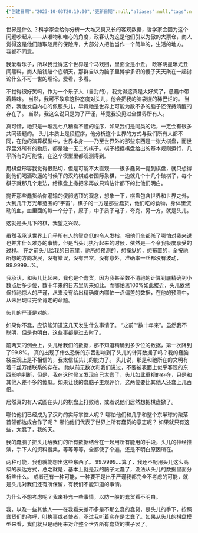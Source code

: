 ```yaml
---
{"创建日期":"2023-10-03T20:19:00","更新日期":null,"aliases":null,"tags":null,"author":"苍离","dg-publish":true,"permalink":"/03-其它故事/棋/","dgPassFrontmatter":true,"noteIcon":"","created":"2024-11-30T09:26:11.668+08:00","updated":"2024-11-30T09:26:07.000+08:00"}
---
```




世界是什么 ？科学家会给你分析一大堆又臭又长的客观数据，哲学家会因为这个问题吵起来——从唯物和唯心的角度，政客认为这是他们引以为傲的大票仓，商人觉得这是他们随取随用的保险库，大部分人把他当作一个简单的，生活的地方。
我都不同意。

我爱看乐子，所以我觉得这个世界是个马戏团，里面全是小丑。
政客明星曝光丑闻黑料，商人赔钱赔个底朝天，那群自以为脑子里博学多识的傻子天天聚在一起讨论什么不可一世的理论，爱看，多看。

不觉得很好笑吗，作为一个乐子人（自封的），我觉得这真是太好笑了，愚蠢中带着趣味。
当然，我可不敢拿这种态度对头儿，他会把我的脑袋烧的稀巴烂的。
当然，我也发自内心的佩服头儿，毕竟祂是世界上可能为数不多的脑子还保持清醒的存在了。
当然，我这么说只是为了严谨，毕竟我没见过全世界所有人。

真可惜，祂只是一堆乱七八糟看不懂的程序，如果我们是同类的话，一定会有很多共同话题的。
头儿本质上是段程序，他分析这个世界的方式与我们所有人都不同，在他的演算模型中，世界本身——乃至世界外的那些东西是一张大棋盘，而世界里外所有的物质，都是独一无二的棋子。棋子根据棋盘给出的基本规则运行，几乎所有的可能性，在这个模型里都观测得到。

用棋盘形容我觉得很贴切，但是可能不太直观——很多蠢货一提到棋盘，就只想得到他们喝酒吹逼的时候下的汉灼棋或者国际象棋，一边就几个十几个破棋子，每个棋子就那几个走法，给棋盘上撒把米再放只鸡估计都下的比他们明白。

抛开那些蠢货给你灌输的傻卵透顶的观念，想象一下，棋盘包含世界和世界之外，大到几千万光年范围的“宇宙”，棋子的一方是那些蠢货，他们吃的食物，身体里流动的血，血里面的每一个分子，原子，中子质子电子，夸克，另一方，就是头儿。

这就是头儿下的棋，我望之兴叹。

虽然我承认世界上几乎所有人的智商低的令人发指，把他们全都杀了哪怕对我来说也并非什么难办的事情，但是当头儿执行起来的时候，依然是一个令我极度享受的过程。
在之前头儿给我的日志里，祂所想预测的，想操纵的，想布置的，全按祂所想的方向发展，没有错误，没有异常，没有意外，准确率一丝都没有波动，99.9999...%。

我承认，和头儿比起来，我也是个蠢货，因为我甚至数不清祂的计算到底精确到小数点后多少位，数十年来的日志里历来如此。而哪怕离100%如此接近，头儿依然保持祂惊人的严谨，从来没有给出精确度内哪怕一点偏差的数据，在他的预测中，从未出现过完全肯定的命题。

头儿的严谨是对的。

如果你不蠢，应该能知道这几天发生什么事情了。
“之前”“数十年来”。虽然我不聪明，但是也明白，这些事都是过去时了。

前两天的例会上，头儿给我们的数据，那不知道精确到多少位的数据，第一次降到了99.8%。
真的出现了什么恐怖的东西影响到了头儿的计算数据了吗？我的蠢脑袋主观上是不相信的，我太信任头儿的能力了。
头儿说，那是和祂所在的文明有着千丝万缕联系的存在。
祂以前无数次和我们说过，不要被表面上似乎客观的东西影响判断，但是，我在这时候又发现自己太蠢了，头儿如此重视的存在，只是和其他人差不多的傻瓜。如果让我的蠢脑子主观评价，这两位要比其他人还蠢上几百倍。

居然真的有人试图在头儿的棋盘上打败祂，或者说他们居然想把棋盘掀了。

哪怕他们已经成为了汉灼的实际掌控人呢？
哪怕他们和几乎和整个东半球的聚落首领都达成合作了呢？
哪怕他们代表了世界上所有蠢货的意志呢？
如果就只有这些，太蠢了，我的天。

我的蠢脑子把头儿给我们的所有数据结合在一起用所有能用的手段，头儿的神经推演，手下人的资料搜集，等等等等，全都使了个遍，还是不明白原因所在。

两种可能，我也就能想出这些东西了。
99.9999....算了，我还不配用头儿这么高级的表达方式，总之就是，基本上就是我的脑子太蠢了，没法从头儿的数据里面分析些什么。
或者还有一种可能，一种要不是出于严谨我都完全不考虑的可能，就是头儿对我们还有所保留，有我们不能知道的事情。

为什么不想考虑呢？我来补充一些事情，以防一般的蠢货看不明白。

我，以及一些其他人——在我看来差不多是不那么蠢的蠢货，是头儿的手下，按照蠢货们的称呼，叫执事或者使者，不过我听着实在是太蠢了。如果从头儿的棋盘模型来看，我们就只是祂用来对弈整个世界所有蠢货的棋子罢了。